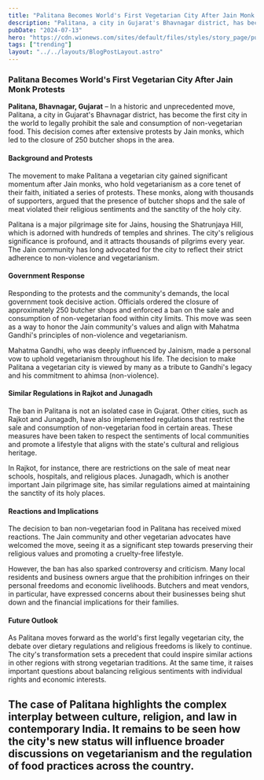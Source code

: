 ```yaml
---
title: "Palitana Becomes World's First Vegetarian City After Jain Monk Protests"
description: "Palitana, a city in Gujarat's Bhavnagar district, has become the first city in the world to legally prohibit the sale and consumption of non-vegetarian food."
pubDate: "2024-07-13"
hero: "https://cdn.wionews.com/sites/default/files/styles/story_page/public/2024/07/12/443206-palitana-non-vegetarian.png"
tags: ["trending"]
layout: "../../layouts/BlogPostLayout.astro"
---
```

### Palitana Becomes World's First Vegetarian City After Jain Monk Protests

**Palitana, Bhavnagar, Gujarat** – In a historic and unprecedented move, Palitana, a city in Gujarat's Bhavnagar district, has become the first city in the world to legally prohibit the sale and consumption of non-vegetarian food. This decision comes after extensive protests by Jain monks, which led to the closure of 250 butcher shops in the area.

#### Background and Protests

The movement to make Palitana a vegetarian city gained significant momentum after Jain monks, who hold vegetarianism as a core tenet of their faith, initiated a series of protests. These monks, along with thousands of supporters, argued that the presence of butcher shops and the sale of meat violated their religious sentiments and the sanctity of the holy city.

Palitana is a major pilgrimage site for Jains, housing the Shatrunjaya Hill, which is adorned with hundreds of temples and shrines. The city's religious significance is profound, and it attracts thousands of pilgrims every year. The Jain community has long advocated for the city to reflect their strict adherence to non-violence and vegetarianism.

#### Government Response

Responding to the protests and the community's demands, the local government took decisive action. Officials ordered the closure of approximately 250 butcher shops and enforced a ban on the sale and consumption of non-vegetarian food within city limits. This move was seen as a way to honor the Jain community's values and align with Mahatma Gandhi's principles of non-violence and vegetarianism.

Mahatma Gandhi, who was deeply influenced by Jainism, made a personal vow to uphold vegetarianism throughout his life. The decision to make Palitana a vegetarian city is viewed by many as a tribute to Gandhi's legacy and his commitment to ahimsa (non-violence).

#### Similar Regulations in Rajkot and Junagadh

The ban in Palitana is not an isolated case in Gujarat. Other cities, such as Rajkot and Junagadh, have also implemented regulations that restrict the sale and consumption of non-vegetarian food in certain areas. These measures have been taken to respect the sentiments of local communities and promote a lifestyle that aligns with the state's cultural and religious heritage.

In Rajkot, for instance, there are restrictions on the sale of meat near schools, hospitals, and religious places. Junagadh, which is another important Jain pilgrimage site, has similar regulations aimed at maintaining the sanctity of its holy places.

#### Reactions and Implications

The decision to ban non-vegetarian food in Palitana has received mixed reactions. The Jain community and other vegetarian advocates have welcomed the move, seeing it as a significant step towards preserving their religious values and promoting a cruelty-free lifestyle.

However, the ban has also sparked controversy and criticism. Many local residents and business owners argue that the prohibition infringes on their personal freedoms and economic livelihoods. Butchers and meat vendors, in particular, have expressed concerns about their businesses being shut down and the financial implications for their families.

#### Future Outlook

As Palitana moves forward as the world's first legally vegetarian city, the debate over dietary regulations and religious freedoms is likely to continue. The city's transformation sets a precedent that could inspire similar actions in other regions with strong vegetarian traditions. At the same time, it raises important questions about balancing religious sentiments with individual rights and economic interests.

The case of Palitana highlights the complex interplay between culture, religion, and law in contemporary India. It remains to be seen how the city's new status will influence broader discussions on vegetarianism and the regulation of food practices across the country.
---